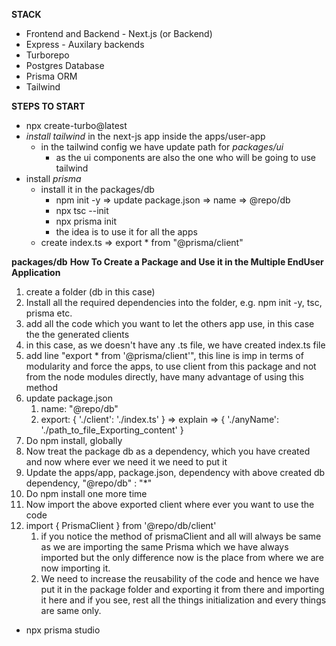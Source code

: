 **STACK**

- Frontend and Backend - Next.js (or Backend)
- Express - Auxilary backends
- Turborepo
- Postgres Database
- Prisma ORM
- Tailwind


**STEPS TO START**

- npx create-turbo@latest
- *install tailwind* in the next-js app inside the apps/user-app
  - in the tailwind config we have update path for *packages/ui* 
    - as the ui components are also the one who will be going to use tailwind
- install *prisma* 
  - install it in the packages/db
    - npm init -y => update package.json => name => @repo/db
    - npx tsc --init
    - npx prisma init
    - the idea is to use it for all the apps 
  - create index.ts => export * from "@prisma/client"


**packages/db** **How To Create a Package and Use it in the Multiple EndUser Application**
1. create a folder (db in this case)
2. Install all the required dependencies into the folder, e.g. npm init -y, tsc, prisma etc.
3. add all the code which you want to let the others app use, in this case the the generated clients
4. in this case, as we doesn't have any .ts file, we have created index.ts file
5. add line "export * from '@prisma/client'", this line is imp in terms of modularity and force the apps, to use client from this package and not from the node modules directly, have many advantage of using this method
6. update package.json
   1. name: "@repo/db"
   2. export: { './client': './index.ts' } => explain => { './anyName': './path_to_file_Exporting_content' }
7. Do npm install, globally
8. Now treat the package db as a dependency, which you have created and now where ever we need it we need to put it
9. Update the apps/app, package.json, dependency with above created db dependency, "@repo/db" : "*"
10. Do npm install one more time
11. Now import the above exported client where ever you want to use the code
12. import { PrismaClient } from '@repo/db/client'
    1.  if you notice the method of prismaClient and all will always be same as we are importing the same Prisma which we have always imported but the only difference now is the place from where we are now importing it.
    2.  We need to increase the reusability of the code and hence we have put it in the package folder and exporting it from there and importing it here and if you see, rest all the things initialization and every things are same only.


- npx prisma studio
